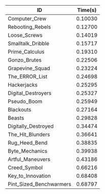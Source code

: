 |ID|Time(s)|
|-|-|
|Computer_Crew|0.10030|
|Rebooting_Rebels|0.12700|
|Loose_Screws|0.14019|
|Smalltalk_Dribble|0.15717|
|Prime_Calculus|0.19310|
|Gonzo_Brutes|0.22506|
|Grapevine_Squad|0.23224|
|The_ERROR_List|0.24698|
|Hackerjacks|0.25295|
|Digital_Destroyers|0.25327|
|Pseudo_Boom|0.25949|
|Blackouts|0.27164|
|Beasts|0.29828|
|Digitally_Destroyed|0.34474|
|The_Hit_Blunders|0.36641|
|Rug_Heed_Bend|0.38835|
|Byte_Mechanics|0.39938|
|Artful_Maneuvers|0.43186|
|Creed_Symbol|0.66216|
|Key_to_Innovation|0.68408|
|Pint_Sized_Benchwarmers|0.68797|
